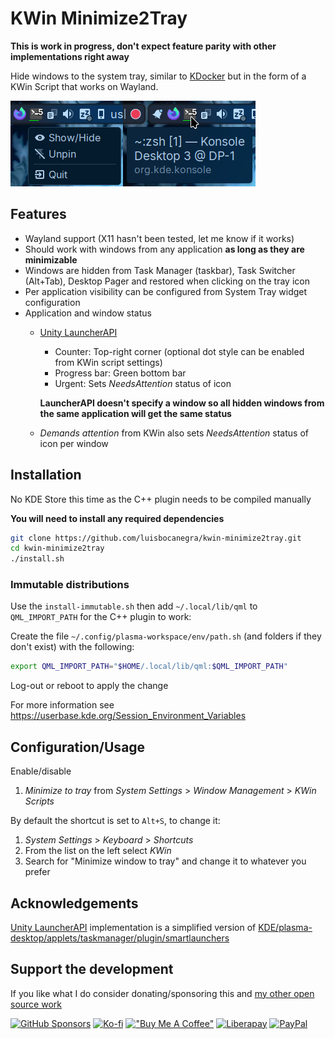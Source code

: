 # KWin Minimize2Tray

**This is work in progress, don't expect feature parity with other implementations right away**

Hide windows to the system tray, similar to [KDocker](https://github.com/user-none/KDocker) but in the form of a KWin Script that works on Wayland.

![preview](screenshots/preview.png)

## Features

- Wayland support (X11 hasn't been tested, let me know if it works)
- Should work with windows from any application **as long as they are minimizable**
- Windows are hidden from Task Manager (taskbar), Task Switcher (Alt+Tab), Desktop Pager and restored when clicking on the tray icon
- Per application visibility can be configured from System Tray widget configuration
- Application and window status
  - [Unity LauncherAPI](https://wiki.ubuntu.com/Unity/LauncherAPI)
    - Counter: Top-right corner (optional dot style can be enabled from KWin script settings)
    - Progress bar: Green bottom bar
    - Urgent: Sets *NeedsAttention* status of icon

    **LauncherAPI doesn't specify a window so all hidden windows from the same application will get the same status**
  - *Demands attention* from KWin also sets *NeedsAttention* status of icon per window

## Installation

No KDE Store this time as the C++ plugin needs to be compiled manually

**You will need to install any required dependencies**

```sh
git clone https://github.com/luisbocanegra/kwin-minimize2tray.git
cd kwin-minimize2tray
./install.sh
```

### Immutable distributions

Use the `install-immutable.sh` then add `~/.local/lib/qml` to `QML_IMPORT_PATH` for the C++ plugin to work:

Create the file `~/.config/plasma-workspace/env/path.sh` (and folders if they don't exist) with the following:

```sh
export QML_IMPORT_PATH="$HOME/.local/lib/qml:$QML_IMPORT_PATH"
```

Log-out or reboot to apply the change

For more information see <https://userbase.kde.org/Session_Environment_Variables>

## Configuration/Usage

Enable/disable

1. *Minimize to tray* from *System Settings* > *Window Management* > *KWin Scripts*

By default the shortcut is set to `Alt+S`, to change it:

1. *System Settings* > *Keyboard* > *Shortcuts*
2. From the list on the left select *KWin*
3. Search for "Minimize window to tray" and change it to whatever you prefer

## Acknowledgements

[Unity LauncherAPI](https://wiki.ubuntu.com/Unity/LauncherAPI) implementation is a simplified version of [KDE/plasma-desktop/applets/taskmanager/plugin/smartlaunchers](https://github.com/KDE/plasma-desktop/tree/e3ba92b113d8a4e2d47a589835e9d867059dc2b9/applets/taskmanager/plugin/smartlaunchers)

## Support the development

If you like what I do consider donating/sponsoring this and [my other open source work](https://github.com/luisbocanegra?tab=repositories&q=&type=source&language=&sort=stargazers)

[![GitHub Sponsors](https://img.shields.io/badge/GitHub_Sponsors-supporter?logo=githubsponsors&color=%2329313C)](https://github.com/sponsors/luisbocanegra) [![Ko-fi](https://img.shields.io/badge/Ko--fi-supporter?logo=ko-fi&logoColor=%23ffffff&color=%23467BEB)](https://ko-fi.com/luisbocanegra) [!["Buy Me A Coffee"](https://img.shields.io/badge/Buy%20Me%20a%20Coffe-supporter?logo=buymeacoffee&logoColor=%23282828&color=%23FF803F)](https://www.buymeacoffee.com/luisbocanegra) [![Liberapay](https://img.shields.io/badge/Liberapay-supporter?logo=liberapay&logoColor=%23282828&color=%23F6C814)](https://liberapay.com/luisbocanegra/) [![PayPal](https://img.shields.io/badge/PayPal-supporter?logo=paypal&logoColor=%23ffffff&color=%23003087)](https://www.paypal.com/donate/?hosted_button_id=Y5TMH3Z4YZRDA)
